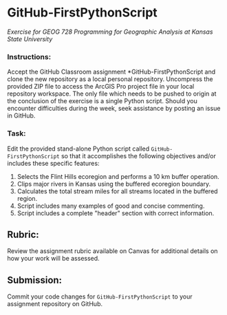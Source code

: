 # GitHub-FirstPythonScript
*Exercise for GEOG 728 Programming for Geographic Analysis at Kansas State University*

### Instructions:

Accept the GitHub Classroom assignment *GitHub-FirstPythonScript and clone the new repository as a local personal repository.  Uncompress the provided ZIP file to access the ArcGIS Pro project file in your local repository workspace.  The only file which needs to be pushed to origin at the conclusion of the exercise is a single Python script.  Should you encounter difficulties during the week, seek assistance by posting an issue in GitHub.

### Task:

Edit the provided stand-alone Python script called <code>GitHub-FirstPythonScript</code> so that it  accomplishes the following objectives and/or includes these specific features:

1. Selects the Flint Hills ecoregion and performs a 10 km buffer operation.
2. Clips major rivers in Kansas using the buffered ecoregion boundary.
3. Calculates the total stream miles for all streams located in the buffered region.
4. Script includes many examples of good and concise commenting.
5. Script includes a complete "header" section with correct information.

## Rubric:

Review the assignment rubric available on Canvas for additional details on how your work will be assessed. 

## Submission:

Commit your code changes for <code>GitHub-FirstPythonScript</code> to your assignment repository on GitHub.
